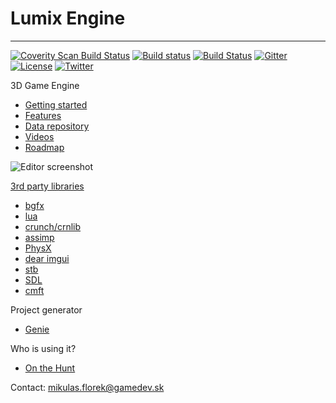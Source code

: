 # Lumix Engine
---------

[![Coverity Scan Build Status](https://scan.coverity.com/projects/5919/badge.svg)](https://scan.coverity.com/projects/5919)
[![Build status](https://ci.appveyor.com/api/projects/status/7tcoign219kb5bny?svg=true)](https://ci.appveyor.com/project/nem0/lumixengine)
[![Build Status](https://travis-ci.org/nem0/LumixEngine.svg?branch=master)](https://travis-ci.org/nem0/LumixEngine)
[![Gitter](https://badges.gitter.im/Join%20Chat.svg)](https://gitter.im/nem0/LumixEngine?utm_source=badge&utm_medium=badge&utm_campaign=pr-badge)
[![License](http://img.shields.io/:license-mit-blue.svg)](http://doge.mit-license.org)
[![Twitter](https://img.shields.io/twitter/url/http/shields.io.svg?style=social)](https://twitter.com/mikulasflorek)


3D Game Engine

* [Getting started](https://github.com/nem0/LumixEngine/wiki/Getting-started)
* [Features](https://github.com/nem0/LumixEngine/wiki/Features)
* [Data repository](https://github.com/nem0/lumixengine_data)
* [Videos](https://www.youtube.com/channel/UCtjtIy0ldsq-9siM1Gm_rXg)
* [Roadmap](https://github.com/nem0/LumixEngine/milestones)

![Editor screenshot](https://cloud.githubusercontent.com/assets/153526/26275242/6e9f7f90-3d5c-11e7-8548-f6ae82d4ba52.jpg)

[3rd party libraries](https://github.com/nem0/lumixengine_3rdparty)

* [bgfx](https://github.com/bkaradzic/bgfx)
* [lua](https://github.com/LuaDist/lua)
* [crunch/crnlib](https://github.com/richgel999/crunch)
* [assimp](https://github.com/assimp/assimp)
* [PhysX](https://developer.nvidia.com/physx-sdk)
* [dear imgui](https://github.com/ocornut/imgui)
* [stb](https://github.com/nothings/stb)
* [SDL](https://www.libsdl.org/)
* [cmft](https://github.com/dariomanesku/cmft)

Project generator

* [Genie](https://github.com/bkaradzic/genie)

Who is using it?

* [On the Hunt](http://www.indiedb.com/games/on-the-hunt)

Contact: mikulas.florek@gamedev.sk
